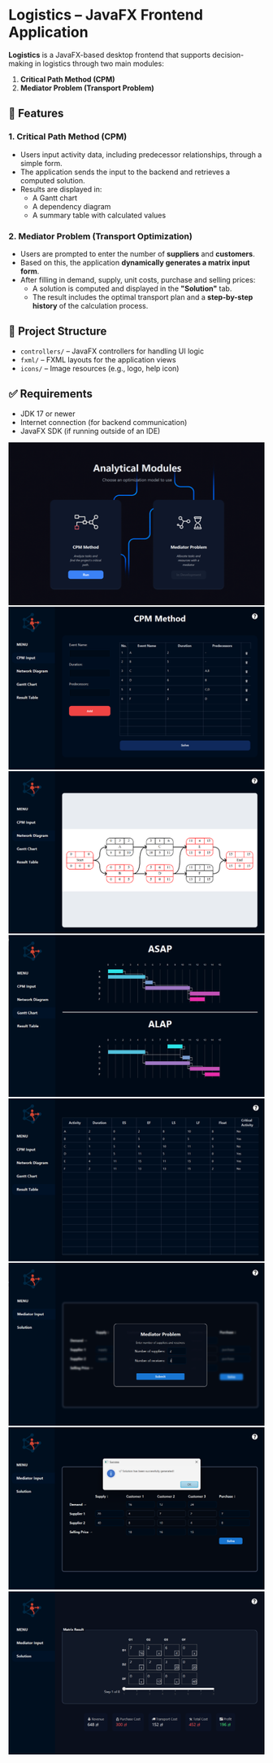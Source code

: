 # Logistics – JavaFX Frontend Application

**Logistics** is a JavaFX-based desktop frontend that supports decision-making in logistics through two main modules:

1. **Critical Path Method (CPM)**
2. **Mediator Problem (Transport Problem)**

## 🚀 Features

### 1. Critical Path Method (CPM)

- Users input activity data, including predecessor relationships, through a simple form.
- The application sends the input to the backend and retrieves a computed solution.
- Results are displayed in:
  - A Gantt chart
  - A dependency diagram
  - A summary table with calculated values

### 2. Mediator Problem (Transport Optimization)

- Users are prompted to enter the number of **suppliers** and **customers**.
- Based on this, the application **dynamically generates a matrix input form**.
- After filling in demand, supply, unit costs, purchase and selling prices:
  - A solution is computed and displayed in the **"Solution"** tab.
  - The result includes the optimal transport plan and a **step-by-step history** of the calculation process.
    

## 📂 Project Structure

- `controllers/` – JavaFX controllers for handling UI logic
- `fxml/` – FXML layouts for the application views
- `icons/` – Image resources (e.g., logo, help icon)

## ✅ Requirements

- JDK 17 or newer
- Internet connection (for backend communication)
- JavaFX SDK (if running outside of an IDE)

![Zarys](./zdj/1.png)
![Zarys](./zdj1/1.png)
![Zarys](./zdj1/diagram.png)
![Zarys](./zdj1/gannt.png)
![Zarys](./zdj1/tabela.png)
![Zarys](./zdj1/6.png)
![Zarys](./zdj1/7.png)
![Zarys](./zdj1/8.png)

